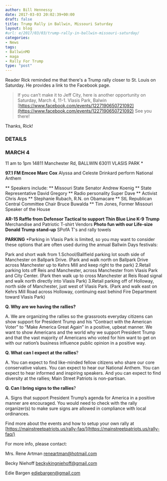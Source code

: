 ```yaml
---
author: Bill Hennessy
date: 2017-03-03 20:02:39+00:00
draft: false
title: Trump Rally in Ballwin, Missouri Saturday
layout: blog
#url: e/2017/03/03/trump-rally-in-ballwin-missouri-saturday/
categories:
- News
tags:
- BallwinMO
- maga
- Rally For Trump
type: "post"
---
```


Reader Rick reminded me that there's a Trump rally closer to St. Louis on Saturday. He provides a link to the Facebook page.



> If you can’t make it to Jeff City, here is another opportunity on Saturday, March 4, 11-1.
Vlasis Park, Balwin
[https://www.facebook.com/events/1227190650721092](https://www.facebook.com/events/1227190650721092)
See you there!



Thanks, Rick!



### DETAILS





### MARCH 4
11 am to 1pm
14811 Manchester Rd, BALLWIN 63011
VLASIS PARK *



**97.1 FM Emcee Marc Cox**
Alyssa and Celeste Drinkard perform National Anthem




** Speakers include:
** Missouri State Senator Andrew Koenig
** State Representative David Gregory
** Radio personality Super Dave
** Activist Chris Arps
** Stephanie Rubach, R.N. on Obamacare
** StL Republican Central Committee Chair Bruce Buwalda
** Tim Jones, Former Missouri Speaker of the House


**AR-15 Raffle from Defensor Tactical to support Thin Blue Line K-9**
**Trump** Merchandise and Patriotic T-shirt Vendors
**Photo fun with our Life-size Donald Trump stand-up**
SPofA T's and rally towels

**PARKING**
*Parking in Vlasis Park is limited, so you may want to consider these options that are often used during the annual Ballwin Days festivals:

Park and short walk from
1.School/Ballfield parking lot south side of Manchester on Ballpark Drive. (Park and walk north on Ballpark Drive across Manchester up to Kehrs Mill and keep right to the park)
2.Retail parking lots off Reis and Manchester, across Manchester from Vlasis Park and City Center. (Park then walk up to cross Manchester at Reis Road signal and walk north directly into Vlasis Park)
3.Retail parking off of Holloway, north side of Manchester, just west of Vlasis Park. (Park and walk east on Kehrs Mill Road across Holloway, continuing east behind Fire Department toward Vlasis Park)

**Q. Why are we having the rallies?**

A. We are organizing the rallies so the grassroots everyday citizens can show support for President Trump and his “Contract with the American Voter” to “Make America Great Again” in a positive, upbeat manner.
We want to show Americans and the world why we support President Trump and that the vast majority of Americans who voted for him want to get on with our nation’s business influence public opinion in a positive way.

**Q. What can I expect at the rallies**?

A. You can expect to find like-minded fellow citizens who share our core conservative values. You can expect to hear our National Anthem. You can expect to hear informed and inspiring speakers. And you can expect to find diversity at the rallies; Main Street Patriots is non-partisan.

**Q. Can I bring signs to the rallies**?

A. Signs that support President Trump’s agenda for America in a positive manner are encouraged. You would need to check with the rally organizer(s) to make sure signs are allowed in compliance with local ordinances.

Find more about the events and how to setup your own rally at
[https://mainstreetpatriots.us/rally-faq/](https://mainstreetpatriots.us/rally-faq/)

For more info, please contact:

Mrs. Rene Artman
reneartman@hotmail.com

Becky Niehoff
beckykingniehoff@gmail.com

Edie Bargen
ediebargen@gmail.com
